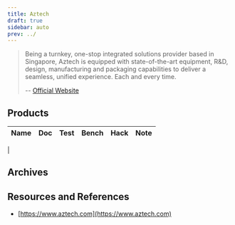 ```yaml
---
title: Aztech
draft: true
sidebar: auto
prev: ../
---
```


> Being a turnkey, one-stop integrated solutions provider based in
> Singapore, Aztech is equipped with state-of-the-art equipment, R&D,
> design, manufacturing and packaging capabilities to deliver a
> seamless, unified experience. Each and every time.
>
> -- [Official Website](https://www.aztech.com/business/about-us/)

## Products

| Name                      | Doc | Test | Bench | Hack | Note |
|---------------------------|-----|------|-------|------|------|
|

## Archives


## Resources and References

 * [https://www.aztech.com](https://www.aztech.com)
